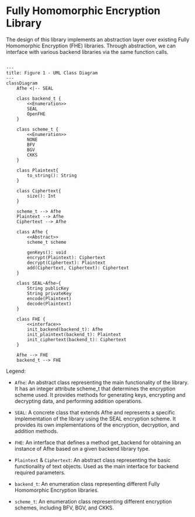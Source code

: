 # Fully Homomorphic Encryption Library

The design of this library implements an abstraction layer over existing Fully Homomorphic Encryption (FHE) libraries. Through abstraction, we can interface with various backend libraries via the same function calls.

```mermaid

---
title: Figure 1 - UML Class Diagram
---
classDiagram
    Afhe <|-- SEAL

    class backend_t {
        <<Enumeration>>
        SEAL
        OpenFHE
    }

    class scheme_t {
        <<Enumeration>>
        NONE
        BFV
        BGV
        CKKS
    }

    class Plaintext{
        to_string(): String
    }

    class Ciphertext{
        size(): Int
    }

    scheme_t --> Afhe
    Plaintext --> Afhe
    Ciphertext --> Afhe

    class Afhe {
        <<Abstract>>
        scheme_t scheme

        genKeys(): void
        encrypt(Plaintext): Ciphertext
        decrypt(Ciphertext): Plaintext
        add(Ciphertext, Ciphertext): Ciphertext
    }

    class SEAL~Afhe~{
        String publicKey
        String privateKey
        encode(Plaintext)
        decode(Plaintext)
    }

    class FHE {
        <<interface>>
        init_backend(backend_t): Afhe
        init_plaintext(backend_t): Plaintext
        init_ciphertext(backend_t): Ciphertext
    }

    Afhe --> FHE
    backend_t --> FHE

```

Legend:

* `Afhe`: An abstract class representing the main functionality of the library. It has an integer attribute scheme_t that determines the encryption scheme used. It provides methods for generating keys, encrypting and decrypting data, and performing addition operations.

* `SEAL`: A concrete class that extends Afhe and represents a specific implementation of the library using the SEAL encryption scheme. It provides its own implementations of the encryption, decryption, and addition methods.

* `FHE`: An interface that defines a method get_backend for obtaining an instance of Afhe based on a given backend library type.

* `Plaintext` & `Ciphertext`: An abstract class representing the basic functionality of text objects. Used as the main interface for backend required parameters.

* `backend_t`: An enumeration class representing different Fully Homomorphic Encryption libraries.

* `scheme_t`: An enumeration class representing different encryption schemes, including BFV, BGV, and CKKS.
